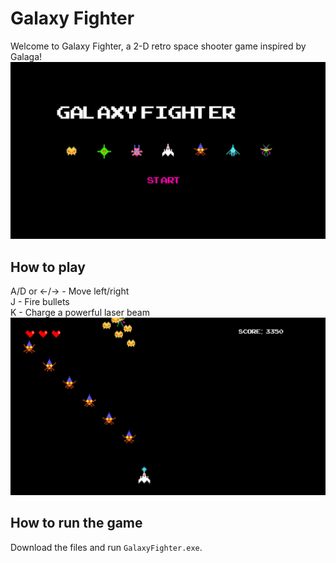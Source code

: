 # Galaxy Fighter
Welcome to Galaxy Fighter, a 2-D retro space shooter game inspired by Galaga! \
![Main Menu Gif](/GameplayGifs/GalaxyFighterMainMenu.gif)

## How to play
A/D or &#8592;/&#8594; - Move left/right \
J - Fire bullets \
K - Charge a powerful laser beam
![Gameplay Gif](/GameplayGifs/GalaxyFighterGameplay.gif)

## How to run the game
Download the files and run `GalaxyFighter.exe`.

